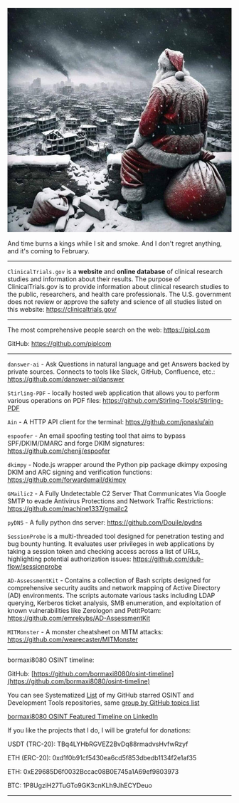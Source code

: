 ![alt text](img/40.jpg)

And time burns a kings while I sit and smoke.
And I don't regret anything, and it's coming to February.

----

```ClinicalTrials.gov``` is a **website** and **online database** of clinical research studies and information about their results. The purpose of ClinicalTrials.gov is to provide information about clinical research studies to the public, researchers, and health care professionals. The U.S. government does not review or approve the safety and science of all studies listed on this website: https://clinicaltrials.gov/

----

The most comprehensive people search on the web: https://pipl.com

GitHub: https://github.com/piplcom

----

```danswer-ai``` - Ask Questions in natural language and get Answers backed by private sources. Connects to tools like Slack, GitHub, Confluence, etc.: https://github.com/danswer-ai/danswer

```Stirling-PDF``` - locally hosted web application that allows you to perform various operations on PDF files: https://github.com/Stirling-Tools/Stirling-PDF

```Ain``` - A HTTP API client for the terminal: https://github.com/jonaslu/ain

```espoofer``` - An email spoofing testing tool that aims to bypass SPF/DKIM/DMARC and forge DKIM signatures: https://github.com/chenjj/espoofer

```dkimpy``` - Node.js wrapper around the Python pip package dkimpy exposing DKIM and ARC signing and verification functions: https://github.com/forwardemail/dkimpy

```GMailic2``` - A Fully Undetectable C2 Server That Communicates Via Google SMTP to evade Antivirus Protections and Network Traffic Restrictions: https://github.com/machine1337/gmailc2

```pyDNS``` - A fully python dns server: https://github.com/Douile/pydns

```SessionProbe``` is a multi-threaded tool designed for penetration testing and bug bounty hunting. It evaluates user privileges in web applications by taking a session token and checking access across a list of URLs, highlighting potential authorization issues: https://github.com/dub-flow/sessionprobe

```AD-AssessmentKit``` - Contains a collection of Bash scripts designed for comprehensive security audits and network mapping of Active Directory (AD) environments. The scripts automate various tasks including LDAP querying, Kerberos ticket analysis, SMB enumeration, and exploitation of known vulnerabilities like Zerologon and PetitPotam: https://github.com/emrekybs/AD-AssessmentKit

```MITMonster``` - A monster cheatsheet on MITM attacks: https://github.com/wearecaster/MITMonster

----

bormaxi8080 OSINT timeline:

GitHub: [https://github.com/bormaxi8080/osint-timeline](https://github.com/bormaxi8080/osint-timeline)

You can see Systematized [List](https://github.com/bormaxi8080/github-starred-repos-builder/blob/main/starred_repos.md) of my GitHub starred OSINT and Development Tools repositories, same [group by GitHub topics list](https://github.com/bormaxi8080/starred)

[bormaxi8080 OSINT Featured Timeline on LinkedIn](https://www.linkedin.com/in/osintech/details/featured/)

If you like the projects that I do, I will be grateful for donations:

USDT (TRC-20): TBq4LYHbRGVEZ2BvDq88rmadvsHvfwRzyf

ETH (ERC-20): 0xd1f0b91cf5430ea6cd5f853dbedb1134f2e1af35

ETH: 0xE29685D6f0032Bccac08B0E745a1A69ef9803973

BTC: 1P8UgziH27TuGTo9GK3cnKLh9JhECYDeuo

----
